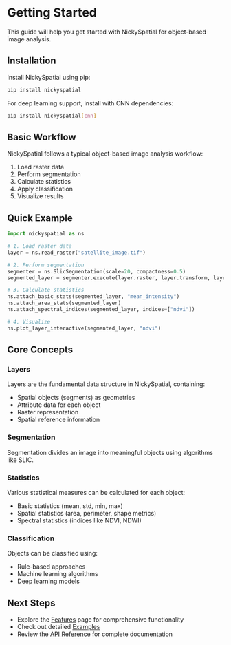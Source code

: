 # Getting Started

This guide will help you get started with NickySpatial for object-based image analysis.

## Installation

Install NickySpatial using pip:

```bash
pip install nickyspatial
```

For deep learning support, install with CNN dependencies:

```bash
pip install nickyspatial[cnn]
```

## Basic Workflow

NickySpatial follows a typical object-based image analysis workflow:

1. Load raster data
2. Perform segmentation
3. Calculate statistics
4. Apply classification
5. Visualize results

## Quick Example

```python
import nickyspatial as ns

# 1. Load raster data
layer = ns.read_raster("satellite_image.tif")

# 2. Perform segmentation
segmenter = ns.SlicSegmentation(scale=20, compactness=0.5)
segmented_layer = segmenter.execute(layer.raster, layer.transform, layer.crs)

# 3. Calculate statistics
ns.attach_basic_stats(segmented_layer, "mean_intensity")
ns.attach_area_stats(segmented_layer)
ns.attach_spectral_indices(segmented_layer, indices=["ndvi"])

# 4. Visualize
ns.plot_layer_interactive(segmented_layer, "ndvi")
```

## Core Concepts

### Layers
Layers are the fundamental data structure in NickySpatial, containing:
- Spatial objects (segments) as geometries
- Attribute data for each object
- Raster representation
- Spatial reference information

### Segmentation
Segmentation divides an image into meaningful objects using algorithms like SLIC.

### Statistics
Various statistical measures can be calculated for each object:
- Basic statistics (mean, std, min, max)
- Spatial statistics (area, perimeter, shape metrics)
- Spectral statistics (indices like NDVI, NDWI)

### Classification
Objects can be classified using:
- Rule-based approaches
- Machine learning algorithms
- Deep learning models

## Next Steps

- Explore the [Features](features.md) page for comprehensive functionality
- Check out detailed [Examples](examples/01_basic_segmentation_workflow.ipynb)
- Review the [API Reference](reference.md) for complete documentation
